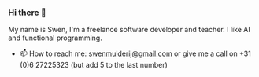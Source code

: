 ### Hi there 👋
My name is Swen, I'm a freelance software developer and teacher. I like AI and functional programming.

- 📫 How to reach me: swenmulderij@gmail.com or give me a call on +31 (0)6 27225323 (but add 5 to the last number)
<!--
**Swendude/Swendude** is a ✨ _special_ ✨ repository because its `README.md` (this file) appears on your GitHub profile.

Here are some ideas to get you started:

- 🔭 I’m currently working on ...
- 🌱 I’m currently learning ...
- 👯 I’m looking to collaborate on ...
- 🤔 I’m looking for help with ...
- 💬 Ask me about ...

- 😄 Pronouns: ...
- ⚡ Fun fact: ...
-->

